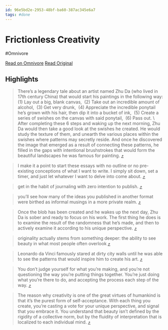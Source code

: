 ```yaml
---
id: 96e5bd2e-2953-48bf-ba60-387ac345e6a7
tags: #done
---
```


# Frictionless Creativity
#Omnivore

[Read on Omnivore](https://omnivore.app/me/frictionless-creativity-1872fd03af2)
[Read Original](https://moretothat.com/frictionless-creativity)

## Highlights

> There’s a legendary tale about an artist named Zhu Da (who lived in 17th century China) that would start his paintings in the following way:
 ​
 (1) Lay out a big, blank canvas,
 ​
 (2) Take out an incredible amount of alcohol,
 ​
 (3) Get very drunk,
 ​
 (4) Appreciate the incredible ponytail he’s grown with his hair, then dip it into a bucket of ink,
 ​
 (5) Create a series of swishes on the canvas with said ponytail,
 ​
 (6) Pass out.
 \​
 After completing these 6 steps and waking up the next morning, Zhu Da would then take a good look at the swishes he created. He would study the texture of them, and unearth the various places within the swishes where patterns may secretly reside. And once he discovered the image that emerged as a result of connecting these patterns, he filled in the gaps with intentional brushstrokes that would form the beautiful landscapes he was famous for painting. [⤴️](https://omnivore.app/me/frictionless-creativity-1872fd03af2#28609126-aa10-414b-a284-8d8bd06fce17)

> I make it a point to start these essays with no outline or no pre-existing conceptions of what I want to write. I simply sit down, set a timer, and just let whatever I want to delve into come about. [⤴️](https://omnivore.app/me/frictionless-creativity-1872fd03af2#a0676757-876d-4f12-8017-4e5150533fa5)

> get in the habit of journaling with zero intention to publish. [⤴️](https://omnivore.app/me/frictionless-creativity-1872fd03af2#547776a3-3d5d-45d2-afa5-4c3ed88ea939)

> you’ll see how many of the ideas you published in another format were birthed as informal musings in a more private realm. [⤴️](https://omnivore.app/me/frictionless-creativity-1872fd03af2#3eaf62d8-e9b4-419c-a885-65f1394c9cf3)

> Once the blob has been created and he wakes up the next day, Zhu Da is sober and ready to focus on his work. The first thing he does is to examine the result of the randomness that he’s made, and then to actively examine it according to his unique perspective. [⤴️](https://omnivore.app/me/frictionless-creativity-1872fd03af2#4d408bd1-711a-4f09-a441-e60ef810d492)

> originality actually stems from something deeper: the ability to see beauty in what most people often overlook [⤴️](https://omnivore.app/me/frictionless-creativity-1872fd03af2#3eba00f8-1686-4eb7-b7d9-ad0ebe991449)

> Leonardo da Vinci famously stared at dirty city walls until he was able to see the patterns that would inspire him to create his art. [⤴️](https://omnivore.app/me/frictionless-creativity-1872fd03af2#f5370016-930a-444a-8a40-3cfb098aa0f0)

> You don’t judge yourself for what you’re making, and you’re not questioning the way you’re putting things together. You’re just doing what you’re there to do, and accepting the process each step of the way. [⤴️](https://omnivore.app/me/frictionless-creativity-1872fd03af2#f0bb6c02-4344-4fa5-bbec-14c645cffa7a)

> The reason why creativity is one of the great virtues of humankind is that it’s the purest form of self-acceptance. With each thing you create, you’re casting a vote for your unique perspective, and signal that you embrace it. You understand that beauty isn’t defined by the rigidity of a collective norm, but by the fluidity of interpretation that is localized to each individual mind. [⤴️](https://omnivore.app/me/frictionless-creativity-1872fd03af2#cfe5ab5e-e3ef-4da5-8e17-d2ab2d9587fa)

